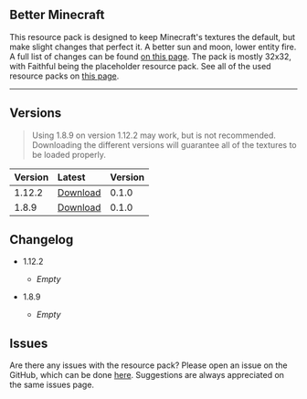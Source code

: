 ## Better Minecraft

This resource pack is designed to keep Minecraft's textures the default, but make slight changes that perfect it. A better sun and moon, lower entity fire. A full list of changes can be found [on this page](changes). The pack is mostly 32x32, with Faithful being the placeholder resource pack. See all of the used resource packs on [this page](used-packs).

* * *

## Versions
> Using 1.8.9 on version 1.12.2 may work, but is not recommended. Downloading the different versions will guarantee all of the textures to be loaded properly.

| Version | Latest   | Version |
|:--------|:---------|:--------|
| 1.12.2  | [Download](http://www.mediafire.com/file/0k6ec6e1vqqv2gg/Better_Minecraft_1.12.2_v0.1.0.zip) | 0.1.0   |
| 1.8.9   | [Download](http://www.mediafire.com/file/hqevh0gqkk3eoe9/Better%20Minecraft%201.8.9%20v0.1.0.zip) | 0.1.0   |

## Changelog

- 1.12.2
  - _Empty_
 
- 1.8.9
  - _Empty_


## Issues

Are there any issues with the resource pack? Please open an issue on the GitHub, which can be done [here](https://github.com/lieuwe-berg/bmcpack/issues). Suggestions are always appreciated on the same issues page.
